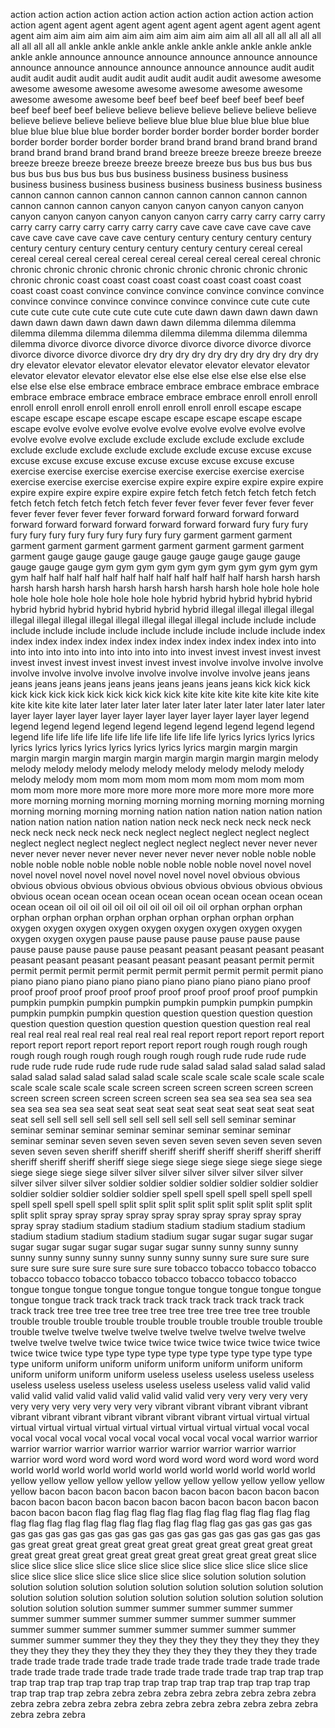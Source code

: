 action action action action action action action action action action action action
agent agent agent agent agent agent agent agent agent agent agent agent
aim aim aim aim aim aim aim aim aim aim aim aim
all all all all all all all all all all all all
ankle ankle ankle ankle ankle ankle ankle ankle ankle ankle ankle ankle
announce announce announce announce announce announce announce announce announce announce announce announce
audit audit audit audit audit audit audit audit audit audit audit audit
awesome awesome awesome awesome awesome awesome awesome awesome awesome awesome awesome awesome
beef beef beef beef beef beef beef beef beef beef beef beef
believe believe believe believe believe believe believe believe believe believe believe believe
blue blue blue blue blue blue blue blue blue blue blue blue
border border border border border border border border border border border border
brand brand brand brand brand brand brand brand brand brand brand brand
breeze breeze breeze breeze breeze breeze breeze breeze breeze breeze breeze breeze
bus bus bus bus bus bus bus bus bus bus bus bus
business business business business business business business business business business business business
cannon cannon cannon cannon cannon cannon cannon cannon cannon cannon cannon cannon
canyon canyon canyon canyon canyon canyon canyon canyon canyon canyon canyon canyon
carry carry carry carry carry carry carry carry carry carry carry carry
cave cave cave cave cave cave cave cave cave cave cave cave
century century century century century century century century century century century century
cereal cereal cereal cereal cereal cereal cereal cereal cereal cereal cereal cereal
chronic chronic chronic chronic chronic chronic chronic chronic chronic chronic chronic chronic
coast coast coast coast coast coast coast coast coast coast coast coast
convince convince convince convince convince convince convince convince convince convince convince convince
cute cute cute cute cute cute cute cute cute cute cute cute
dawn dawn dawn dawn dawn dawn dawn dawn dawn dawn dawn dawn
dilemma dilemma dilemma dilemma dilemma dilemma dilemma dilemma dilemma dilemma dilemma dilemma
divorce divorce divorce divorce divorce divorce divorce divorce divorce divorce divorce divorce
dry dry dry dry dry dry dry dry dry dry dry dry
elevator elevator elevator elevator elevator elevator elevator elevator elevator elevator elevator elevator
else else else else else else else else else else else else
embrace embrace embrace embrace embrace embrace embrace embrace embrace embrace embrace embrace
enroll enroll enroll enroll enroll enroll enroll enroll enroll enroll enroll enroll
escape escape escape escape escape escape escape escape escape escape escape escape
evolve evolve evolve evolve evolve evolve evolve evolve evolve evolve evolve evolve
exclude exclude exclude exclude exclude exclude exclude exclude exclude exclude exclude exclude
excuse excuse excuse excuse excuse excuse excuse excuse excuse excuse excuse excuse
exercise exercise exercise exercise exercise exercise exercise exercise exercise exercise exercise exercise
expire expire expire expire expire expire expire expire expire expire expire expire
fetch fetch fetch fetch fetch fetch fetch fetch fetch fetch fetch fetch
fever fever fever fever fever fever fever fever fever fever fever fever
forward forward forward forward forward forward forward forward forward forward forward forward
fury fury fury fury fury fury fury fury fury fury fury fury
garment garment garment garment garment garment garment garment garment garment garment garment
gauge gauge gauge gauge gauge gauge gauge gauge gauge gauge gauge gauge
gym gym gym gym gym gym gym gym gym gym gym gym
half half half half half half half half half half half half
harsh harsh harsh harsh harsh harsh harsh harsh harsh harsh harsh harsh
hole hole hole hole hole hole hole hole hole hole hole hole
hybrid hybrid hybrid hybrid hybrid hybrid hybrid hybrid hybrid hybrid hybrid hybrid
illegal illegal illegal illegal illegal illegal illegal illegal illegal illegal illegal illegal
include include include include include include include include include include include include
index index index index index index index index index index index index
into into into into into into into into into into into into
invest invest invest invest invest invest invest invest invest invest invest invest
involve involve involve involve involve involve involve involve involve involve involve involve
jeans jeans jeans jeans jeans jeans jeans jeans jeans jeans jeans jeans
kick kick kick kick kick kick kick kick kick kick kick kick
kite kite kite kite kite kite kite kite kite kite kite kite
later later later later later later later later later later later later
layer layer layer layer layer layer layer layer layer layer layer layer
legend legend legend legend legend legend legend legend legend legend legend legend
life life life life life life life life life life life life
lyrics lyrics lyrics lyrics lyrics lyrics lyrics lyrics lyrics lyrics lyrics lyrics
margin margin margin margin margin margin margin margin margin margin margin margin
melody melody melody melody melody melody melody melody melody melody melody melody
mom mom mom mom mom mom mom mom mom mom mom mom
more more more more more more more more more more more more
morning morning morning morning morning morning morning morning morning morning morning morning
nation nation nation nation nation nation nation nation nation nation nation nation
neck neck neck neck neck neck neck neck neck neck neck neck
neglect neglect neglect neglect neglect neglect neglect neglect neglect neglect neglect neglect
never never never never never never never never never never never never
noble noble noble noble noble noble noble noble noble noble noble noble
novel novel novel novel novel novel novel novel novel novel novel novel
obvious obvious obvious obvious obvious obvious obvious obvious obvious obvious obvious obvious
ocean ocean ocean ocean ocean ocean ocean ocean ocean ocean ocean ocean
oil oil oil oil oil oil oil oil oil oil oil oil
orphan orphan orphan orphan orphan orphan orphan orphan orphan orphan orphan orphan
oxygen oxygen oxygen oxygen oxygen oxygen oxygen oxygen oxygen oxygen oxygen oxygen
pause pause pause pause pause pause pause pause pause pause pause pause
peasant peasant peasant peasant peasant peasant peasant peasant peasant peasant peasant peasant
permit permit permit permit permit permit permit permit permit permit permit permit
piano piano piano piano piano piano piano piano piano piano piano piano
proof proof proof proof proof proof proof proof proof proof proof proof
pumpkin pumpkin pumpkin pumpkin pumpkin pumpkin pumpkin pumpkin pumpkin pumpkin pumpkin pumpkin
question question question question question question question question question question question question
real real real real real real real real real real real real
report report report report report report report report report report report report
rough rough rough rough rough rough rough rough rough rough rough rough
rude rude rude rude rude rude rude rude rude rude rude rude
salad salad salad salad salad salad salad salad salad salad salad salad
scale scale scale scale scale scale scale scale scale scale scale scale
screen screen screen screen screen screen screen screen screen screen screen screen
sea sea sea sea sea sea sea sea sea sea sea sea
seat seat seat seat seat seat seat seat seat seat seat seat
sell sell sell sell sell sell sell sell sell sell sell sell
seminar seminar seminar seminar seminar seminar seminar seminar seminar seminar seminar seminar
seven seven seven seven seven seven seven seven seven seven seven seven
sheriff sheriff sheriff sheriff sheriff sheriff sheriff sheriff sheriff sheriff sheriff sheriff
siege siege siege siege siege siege siege siege siege siege siege siege
silver silver silver silver silver silver silver silver silver silver silver silver
soldier soldier soldier soldier soldier soldier soldier soldier soldier soldier soldier soldier
spell spell spell spell spell spell spell spell spell spell spell spell
split split split split split split split split split split split split
spray spray spray spray spray spray spray spray spray spray spray spray
stadium stadium stadium stadium stadium stadium stadium stadium stadium stadium stadium stadium
sugar sugar sugar sugar sugar sugar sugar sugar sugar sugar sugar sugar
sunny sunny sunny sunny sunny sunny sunny sunny sunny sunny sunny sunny
sure sure sure sure sure sure sure sure sure sure sure sure
tobacco tobacco tobacco tobacco tobacco tobacco tobacco tobacco tobacco tobacco tobacco tobacco
tongue tongue tongue tongue tongue tongue tongue tongue tongue tongue tongue tongue
track track track track track track track track track track track track
tree tree tree tree tree tree tree tree tree tree tree tree
trouble trouble trouble trouble trouble trouble trouble trouble trouble trouble trouble trouble
twelve twelve twelve twelve twelve twelve twelve twelve twelve twelve twelve twelve
twice twice twice twice twice twice twice twice twice twice twice twice
type type type type type type type type type type type type
uniform uniform uniform uniform uniform uniform uniform uniform uniform uniform uniform uniform
useless useless useless useless useless useless useless useless useless useless useless useless
valid valid valid valid valid valid valid valid valid valid valid valid
very very very very very very very very very very very very
vibrant vibrant vibrant vibrant vibrant vibrant vibrant vibrant vibrant vibrant vibrant vibrant
virtual virtual virtual virtual virtual virtual virtual virtual virtual virtual virtual virtual
vocal vocal vocal vocal vocal vocal vocal vocal vocal vocal vocal vocal
warrior warrior warrior warrior warrior warrior warrior warrior warrior warrior warrior warrior
word word word word word word word word word word word word
world world world world world world world world world world world world
yellow yellow yellow yellow yellow yellow yellow yellow yellow yellow yellow yellow
bacon bacon bacon bacon bacon bacon bacon bacon bacon bacon bacon bacon bacon bacon bacon bacon bacon bacon bacon bacon bacon bacon bacon bacon
flag flag flag flag flag flag flag flag flag flag flag flag flag flag flag flag flag flag flag flag flag flag flag flag
gas gas gas gas gas gas gas gas gas gas gas gas gas gas gas gas gas gas gas gas gas gas gas gas
great great great great great great great great great great great great great great great great great great great great great great great great
slice slice slice slice slice slice slice slice slice slice slice slice slice slice slice slice slice slice slice slice slice slice slice slice
solution solution solution solution solution solution solution solution solution solution solution solution solution solution solution solution solution solution solution solution solution solution solution solution
summer summer summer summer summer summer summer summer summer summer summer summer summer summer summer summer summer summer summer summer summer summer summer summer
they they they they they they they they they they they they they they they they they they they they they they they they
trade trade trade trade trade trade trade trade trade trade trade trade trade trade trade trade trade trade trade trade trade trade trade trade
trap trap trap trap trap trap trap trap trap trap trap trap trap trap trap trap trap trap trap trap trap trap trap trap
zebra zebra zebra zebra zebra zebra zebra zebra zebra zebra zebra zebra zebra zebra zebra zebra zebra zebra zebra zebra zebra zebra zebra zebra
